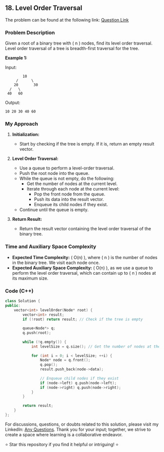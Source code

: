 ## 18. Level Order Traversal

The problem can be found at the following link: [Question Link](https://www.geeksforgeeks.org/problems/level-order-traversal/1)

### Problem Description

Given a root of a binary tree with \( n \) nodes, find its level order traversal.
Level order traversal of a tree is breadth-first traversal for the tree.

**Example 1:**

Input:
```
        10
     /      \
    20       30
  /   \
 40   60
```
Output:
```
10 20 30 40 60
```

### My Approach

1. **Initialization:**
   - Start by checking if the tree is empty. If it is, return an empty result vector.

2. **Level Order Traversal:**
   - Use a queue to perform a level-order traversal.
   - Push the root node into the queue.
   - While the queue is not empty, do the following:
     - Get the number of nodes at the current level.
     - Iterate through each node at the current level:
       - Pop the front node from the queue.
       - Push its data into the result vector.
       - Enqueue its child nodes if they exist.
   - Continue until the queue is empty.

3. **Return Result:**
   - Return the result vector containing the level order traversal of the binary tree.

### Time and Auxiliary Space Complexity

- **Expected Time Complexity:** \( O(n) \), where \( n \) is the number of nodes in the binary tree. We visit each node once.
- **Expected Auxiliary Space Complexity:** \( O(n) \), as we use a queue to perform the level order traversal, which can contain up to \( n \) nodes at its maximum size.

### Code (C++)

```cpp
class Solution {
public:
    vector<int> levelOrder(Node* root) {
        vector<int> result;
        if (!root) return result; // Check if the tree is empty
        
        queue<Node*> q;
        q.push(root);
        
        while (!q.empty()) {
            int levelSize = q.size(); // Get the number of nodes at the current level
            
            for (int i = 0; i < levelSize; ++i) {
                Node* node = q.front();
                q.pop();
                result.push_back(node->data);
                
                // Enqueue child nodes if they exist
                if (node->left) q.push(node->left);
                if (node->right) q.push(node->right);
            }
        }
        
        return result;
    }
};
```

For discussions, questions, or doubts related to this solution, please visit my LinkedIn: [Any Questions](https://www.linkedin.com/in/het-patel-8b110525a/). 
Thank you for your input; together, we strive to create a space where learning is a collaborative endeavor.

⭐ Star this repository if you find it helpful or intriguing! ⭐
